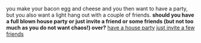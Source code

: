 you make your bacon egg and cheese and you then want to have a party, but you also want a light hang out with a couple of friends.
**should you have a full blown house party or just invite a friend or some friends (but not too much as you do not want chaos!) over?**
[have a house party](../party/party.md)
[just invite a few friends](../friends/friends.md)